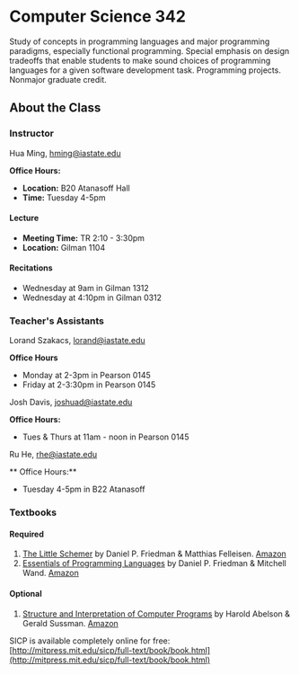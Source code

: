 Computer Science 342
====================

Study of concepts in programming languages and major programming paradigms,
especially functional programming. Special emphasis on design tradeoffs that
enable students to make sound choices of programming languages for a given
software development task. Programming projects.  Nonmajor graduate credit.

## About the Class

### Instructor
Hua Ming, hming@iastate.edu

**Office Hours:**

* **Location:** B20 Atanasoff Hall
* **Time:** Tuesday 4-5pm

#### Lecture

* **Meeting Time:** TR 2:10 - 3:30pm
* **Location:** Gilman 1104

#### Recitations

* Wednesday at 9am in Gilman 1312
* Wednesday at 4:10pm in Gilman 0312

### Teacher's Assistants

Lorand Szakacs, lorand@iastate.edu

**Office Hours**

* Monday at 2-3pm in Pearson 0145
* Friday at 2-3:30pm in Pearson 0145

Josh Davis, joshuad@iastate.edu

**Office Hours:**

* Tues & Thurs at 11am - noon in Pearson 0145

Ru He, rhe@iastate.edu

** Office Hours:**

* Tuesday 4-5pm in B22 Atanasoff

### Textbooks

#### Required

1. [The Little Schemer][schemer] by Daniel P. Friedman & Matthias Felleisen.
   [Amazon](http://amzn.com/0262560992)
2. [Essentials of Programming Languages][eopl] by Daniel P. Friedman & Mitchell
   Wand. [Amazon](http://amzn.com/0262062798)

#### Optional

1. [Structure and Interpretation of Computer Programs][sicp] by Harold Abelson &
   Gerald Sussman. [Amazon](http://amzn.com/0262510871)

SICP is available completely online for free:
[http://mitpress.mit.edu/sicp/full-text/book/book.html](http://mitpress.mit.edu/sicp/full-text/book/book.html)

[schemer]: http://www.ccs.neu.edu/home/matthias/BTLS/
[sicp]: http://mitpress.mit.edu/sicp/
[eopl]: http://www.eopl3.com/
